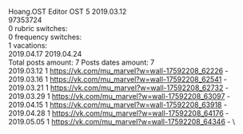 Hoang.OST	Editor OST 5 2019.03.12\
97353724\
0 rubric switches:\
0 frequency switches:\
1 vacations:\
2019.04.17 2019.04.24 \
Total posts amount: 7	Posts dates amount: 7\
2019.03.12 1 https://vk.com/mu_marvel?w=wall-17592208_62226 - \
2019.03.16 1 https://vk.com/mu_marvel?w=wall-17592208_62541 - \
2019.03.21 1 https://vk.com/mu_marvel?w=wall-17592208_62732 - \
2019.03.29 1 https://vk.com/mu_marvel?w=wall-17592208_63097 - \
2019.04.15 1 https://vk.com/mu_marvel?w=wall-17592208_63918 - \
2019.04.28 1 https://vk.com/mu_marvel?w=wall-17592208_64176 - \
2019.05.05 1 https://vk.com/mu_marvel?w=wall-17592208_64346 - \
